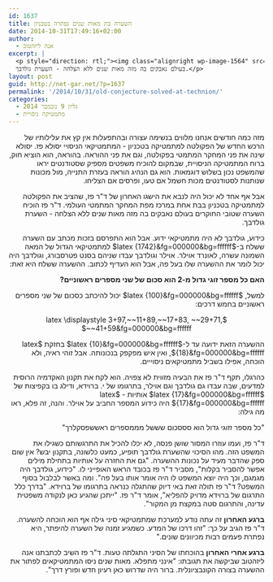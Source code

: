 ```yaml
---
id: 1637
title: השערה בת מאות שנים נפתרה בטכניון
date: 2014-10-31T17:49:16+02:00
author:
  - אנה ליזהטוב
excerpt: |
  <p style="direction: rtl;"><img class="alignright wp-image-1564" src="http://net-gar.net/wp-content/uploads/2014/08/paz2-233x300.png" alt="" width="81" height="104" />אף אחד לא יכול היה לנבא את הישגו האחרון של ד"ר פז, שהציב את הפקולטה למתמטיקה בטכניון בבת אחת במרכז מפת המחקר המתמטי העולמי. ד"ר פז הוכיח השערה שטובי החוקרים
  בעולם נאבקים בה מזה מאות שנים ללא הצלחה - השערת גולדבך.</p>
layout: post
guid: http://net-gar.net/?p=1637
permalink: '/2014/10/31/old-conjecture-solved-at-technion/'
categories:
  - גליון 9 נובמבר 2014
  - מתמטיקה ניסויית
---
```

<p style="direction: rtl;">
  מזה כמה חודשים אנחנו מלווים בנשימה עצורה ובהתפעלות אין קץ את עלילותיו של הרכש החדש של הפקולטה למתמטיקה בטכניון - המתמטיקאי הניסויי יסולא פז. יסולא שינה את פני המחקר המתמטי בפקולטה, וגם את פני ההוראה. בהוראה, הוא הוציא חוק, ברוח המתמטיקה הניסויית, שבמקום להוכיח משפטים מספיק שסטודנטים יראו שהמשפט נכון בשלוש דוגמאות. הוא גם הנהיג הוראה בעזרת התנייה, מול מכונות שנותנות לסטודנטים מכות חשמל אם טעו, ופרסים אם הצליחו.
</p>

<p style="direction: rtl;">
  אבל אף אחד לא יכול היה לנבא את הישגו האחרון של ד"ר פז, שהציב את הפקולטה למתמטיקה בטכניון בבת אחת במרכז מפת המחקר המתמטי העולמי. ד"ר פז הוכיח השערה שטובי החוקרים בעולם נאבקים בה מזה מאות שנים ללא הצלחה - השערת גולדבך.
</p>

<p style="direction: rtl;">
  כידוע, גולדבך לא היה מתמטיקאי ידוע. אבל הוא התפרסם בזכות מכתב עם השערה ששלח ב-$latex {1742}&fg=000000&bg=ffffff$ למתמטיקאי הגדול של המאה השמונה עשרה, לאונרד אוילר. אוילר וגולדבך עבדו שניהם בסנט פטרסבורג, וגולדבך היה יכול לומר את ההשערה שלו בעל פה, אבל הוא העדיף לכתוב. ההשערה ששלח היא זאת:
</p>

<p style="direction: rtl;">
  <b>האם כל מספר זוגי גדול מ-2 הוא סכום של שני מספרים ראשוניים?</b>
</p>

<p style="direction: rtl;">
  למשל, $latex {100}&fg=000000&bg=ffffff$ יכול להיכתב כסכום של שני מספרים ראשוניים בחמש דרכים:
</p>

<p style="direction: rtl;" align="center">
  $latex \displaystyle 3+97,~~11+89,~~17+83, ~~29+71, ~~41+59&fg=000000&bg=ffffff$
</p>

<p style="direction: rtl;">
  ההשערה הזאת ידועה עד ל-$latex {10}&fg=000000&bg=ffffff$ בחזקת $latex {18}&fg=000000&bg=ffffff$, ואין איש מפקפק בנכונותה. אבל זוהי ראיה, ולא הוכחה, אפילו בשביל מתמטיקאים ניסוייים.
</p>

<p style="direction: rtl;">
  כהרגלו, תקף ד"ר פז את הבעיה מזווית לא צפויה. הוא לקח את תקנון האקדמיה הרוסית למדעים, שבה עבדו גם גולדבך וגם אוילר, בתרגומו של י. ברוידא, ודילג בו בקפיצות של $latex {17}&fg=000000&bg=ffffff$ אותיות - $latex {17}&fg=000000&bg=ffffff$ היה כידוע המספר החביב על אוילר. והנה, זה פלא, ראו מה גילה:
</p>

<p style="direction: rtl;">
  "כל מספר זזוגי גדול הוא סססכום שששל מממספרים ראששפסקלרך"
</p>

<p style="direction: rtl;">
  ד"ר פז, ועמו עוזרו המסור שושן פנסה, לא יכלו להכיל את התרגשותם כשגילו את המשפט הזה. מהו הסיכוי שהשערת גולדבך תופיע, כמעט כלשונה, בתקנון יבש? אין שום ספק שהדבר מעיד על נכונות ההשערה. "גם את החזרה על אותיות בתחילת מילים אפשר להסביר בקלות", מסביר ד"ר פז בכובד הראש האופייני לו. "כידוע, גולדבך היה מגמגם, וכך היה יוצא המשפט לו היה אומר אותו בעל פה". ומה באשר לבלבול בסוף המשפט? ד"ר פז תולה זאת באי דיוק שהתגלה כנראה בתרגומו של ברוידא. "בדרך כלל התרגום של ברוידא מדויק להפליא", אומר ד"ר פז. "ייתכן שהגיע כאן לנקודה משפטית עדינה, והתרגום סטה במקצת מן המקור".
</p>

<p style="direction: rtl;">
  <b>ברגע האחרון</b> זה עתה נודע למערכת שמתמטיקאי סיני גילה אף הוא הוכחה להשערה. ד"ר פז הגיב על כך: "זהו דרכו של המדע. כשמגיע זמנה של השערה להיפתר, היא נפתרת פעמים רבות מכיוונים שונים."
</p>

<p style="direction: rtl;">
  <b>ברגע אחרי האחרון</b> בהוכחתו של הסיני התגלתה טעות. ד"ר פז השיב לכתבתנו אנה ליזהטוב שביקשה את תגובתו: "אינני מתפלא. מאות שנים ניסו המתמטיקאים לפתור את ההשערה בצורה הקונבציונלית. ברור היה שדרוש כאן רעיון חדש ופורץ דרך".
</p>